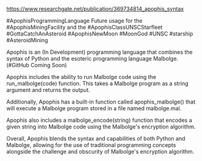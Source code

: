 https://www.researchgate.net/publication/369734814_apophis_syntax

#ApophisProgrammingLanguage 
Future usage for the #ApophisMiningFacility and the #ApophisClassUNSCStarfleet #GottaCatchAnAsteroid #ApophisNewMoon #MoonGod #UNSC #starship #AsteroidMining 

Apophis is an (In Development) programming language that combines the syntax of Python and the esoteric programming language Malbolge. (#GitHub Coming Soon)

Apophis includes the ability to run Malbolge code using the run_malbolge(code) function. This takes a Malbolge program as a string argument and returns the output.
   
Additionally, Apophis has a built-in function called apophis_malbolge() that will execute a Malbolge program stored in a file named malbolge.mal.
    
Apophis also includes a malbolge_encode(string) function that encodes a given string into Malbolge code using the Malbolge's encryption algorithm.

Overall, Apophis blends the syntax and capabilities of both Python and Malbolge, allowing for the use of traditional programming concepts alongside the challenge and obscurity of Malbolge's encryption algorithm.
